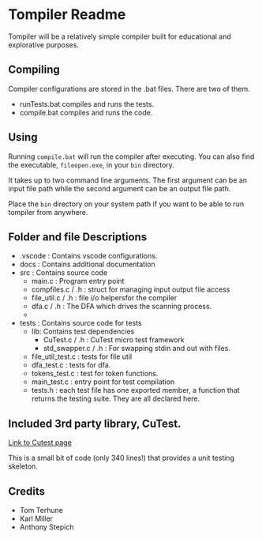 
# Tompiler Readme

Tompiler will be a relatively simple compiler built for educational and explorative purposes. 

## Compiling

Compiler configurations are stored in the .bat files. There are two of them.
 - runTests.bat compiles and runs the tests. 
 - compile.bat compiles and runs the code. 

## Using

Running `compile.bat` will run the compiler after executing. You can also find the executable, `fileopen.exe`, in your `bin` directory.

It takes up to two command line arguments. The first argument can be an input file path while the second argument can be an output file path.

Place the `bin` directory on your system path if you want to be able to run tompiler from anywhere. 
## Folder and file Descriptions

- .vscode : Contains vscode configurations.
- docs : Contains additional documentation
- src : Contains source code
    - main.c : Program entry point
    - compfiles.c / .h : struct for managing input output file access
    - file_util.c / .h : file i/o helpersfor the compiler
    - dfa.c / .h : The DFA which drives the scanning process.
    - 
- tests : Contains source code for tests
    - lib: Contains test dependencies
        - CuTest.c / .h : CuTest micro test framework
        - std_swapper.c / .h : For swapping stdin and out with files.
    - file_util_test.c  : tests for file util
    - dfa_test.c : tests for dfa.
    - tokens_test.c : test for token functions.
    - main_test.c : entry point for test compilation
    - tests.h : each test file has one exported member, a function that returns the testing suite. They are all declared here.

## Included 3rd party library, CuTest.

[Link to Cutest page](https://cutest.sourceforge.net/)

This is a small bit of code (only 340 lines!) that provides a unit testing skeleton. 

## Credits

- Tom Terhune
- Karl Miller
- Anthony Stepich

